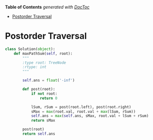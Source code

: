 <!-- START doctoc generated TOC please keep comment here to allow auto update -->
<!-- DON'T EDIT THIS SECTION, INSTEAD RE-RUN doctoc TO UPDATE -->
**Table of Contents**  *generated with [DocToc](https://github.com/thlorenz/doctoc)*

- [Postorder Traversal](#postorder-traversal)

<!-- END doctoc generated TOC please keep comment here to allow auto update -->

# Postorder Traversal

```python
class Solution(object):
    def maxPathSum(self, root):
        """
        :type root: TreeNode
        :rtype: int
        """

        self.ans = float('-inf')

        def post(root):
            if not root:
                return 0

            lSum, rSum = post(root.left), post(root.right)
            sMax = max(root.val, root.val + max(lSum, rSum))
            self.ans = max(self.ans, sMax, root.val + lSum + rSum)
            return sMax

        post(root)
        return self.ans
```
